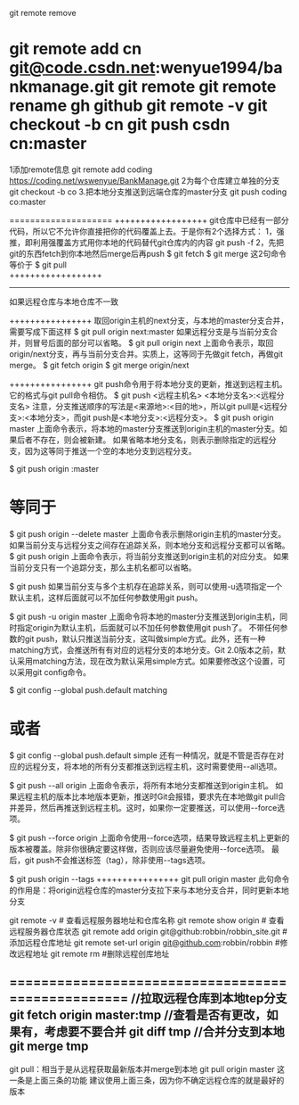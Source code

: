 git remote remove <name> 

git remote  add cn git@code.csdn.net:wenyue1994/bankmanage.git
 git remote
git remote rename gh github
 git remote -v
 git checkout -b cn
git push csdn cn:master
====================
1添加remote信息
git remote  add coding https://coding.net/wswenyue/BankManage.git
2为每个仓库建立单独的分支
git checkout -b co
3.把本地分支推送到远端仓库的master分支
git push coding co:master


====================
++++++++++++++++++
git仓库中已经有一部分代码，所以它不允许你直接把你的代码覆盖上去。于是你有2个选择方式：
1，强推，即利用强覆盖方式用你本地的代码替代git仓库内的内容
git push -f
2，先把git的东西fetch到你本地然后merge后再push
$ git fetch
$ git merge
这2句命令等价于
$ git pull  
++++++++++++++++++

-----------------------------
如果远程仓库与本地仓库不一致

++++++++++++++++
取回origin主机的next分支，与本地的master分支合并，需要写成下面这样
$ git pull origin next:master
如果远程分支是与当前分支合并，则冒号后面的部分可以省略。
$ git pull origin next
上面命令表示，取回origin/next分支，再与当前分支合并。实质上，这等同于先做git fetch，再做git merge。
$ git fetch origin
$ git merge origin/next

++++++++++++++++
git push命令用于将本地分支的更新，推送到远程主机。它的格式与git pull命令相仿。
$ git push <远程主机名> <本地分支名>:<远程分支名>
注意，分支推送顺序的写法是<来源地>:<目的地>，所以git pull是<远程分支>:<本地分支>，而git push是<本地分支>:<远程分支>。
$ git push origin master
上面命令表示，将本地的master分支推送到origin主机的master分支。如果后者不存在，则会被新建。
如果省略本地分支名，则表示删除指定的远程分支，因为这等同于推送一个空的本地分支到远程分支。

$ git push origin :master
# 等同于
$ git push origin --delete master
上面命令表示删除origin主机的master分支。
如果当前分支与远程分支之间存在追踪关系，则本地分支和远程分支都可以省略。
$ git push origin
上面命令表示，将当前分支推送到origin主机的对应分支。
如果当前分支只有一个追踪分支，那么主机名都可以省略。

$ git push
如果当前分支与多个主机存在追踪关系，则可以使用-u选项指定一个默认主机，这样后面就可以不加任何参数使用git push。

$ git push -u origin master
上面命令将本地的master分支推送到origin主机，同时指定origin为默认主机，后面就可以不加任何参数使用git push了。
不带任何参数的git push，默认只推送当前分支，这叫做simple方式。此外，还有一种matching方式，会推送所有有对应的远程分支的本地分支。Git 2.0版本之前，默认采用matching方法，现在改为默认采用simple方式。如果要修改这个设置，可以采用git config命令。

$ git config --global push.default matching
# 或者
$ git config --global push.default simple
还有一种情况，就是不管是否存在对应的远程分支，将本地的所有分支都推送到远程主机，这时需要使用--all选项。

$ git push --all origin
上面命令表示，将所有本地分支都推送到origin主机。
如果远程主机的版本比本地版本更新，推送时Git会报错，要求先在本地做git pull合并差异，然后再推送到远程主机。这时，如果你一定要推送，可以使用--force选项。

$ git push --force origin 
上面命令使用--force选项，结果导致远程主机上更新的版本被覆盖。除非你很确定要这样做，否则应该尽量避免使用--force选项。
最后，git push不会推送标签（tag），除非使用--tags选项。

$ git push origin --tags
++++++++++++++++
git pull origin master
此句命令的作用是：将origin远程仓库的master分支拉下来与本地分支合并，同时更新本地分支


git remote -v                    # 查看远程服务器地址和仓库名称
git remote show origin           # 查看远程服务器仓库状态
git remote add origin git@github:robbin/robbin_site.git         # 添加远程仓库地址
git remote set-url origin git@github.com:robbin/robbin #修改远程地址
git remote rm #删除远程创库地址

==================================================
//拉取远程仓库到本地tep分支
git fetch origin master:tmp
//查看是否有更改，如果有，考虑要不要合并
git diff tmp 
//合并分支到本地
git merge tmp
-----------------
git pull：相当于是从远程获取最新版本并merge到本地
git pull origin master
这一条是上面三条的功能
建议使用上面三条，因为你不确定远程仓库的就是最好的版本


